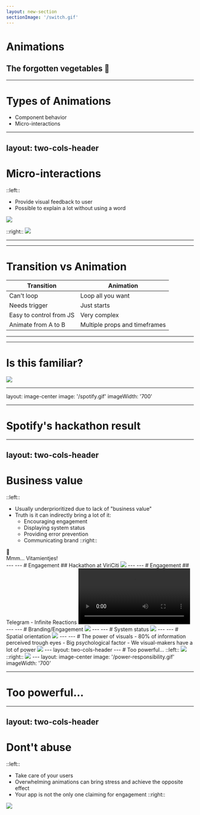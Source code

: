 ```yaml
---
layout: new-section
sectionImage: '/switch.gif'
---
```


# Animations
The forgotten vegetables 🥦
---
---
# Types of Animations
- Component behavior
- Micro-interactions 
<!--
Component animation/behaviors are how specific components or component sets are animated and adjusted, either individually or in relation to one another, within specific usage contexts (this can vary depending upon the framework your team may be working with).
-->
---
layout: two-cols-header
---

# Micro-interactions

::left::
- Provide visual feedback to user
- Possible to explain a lot without using a word

<img class="mt-15 mr-10 w-100" src="/snoozing-alarm.gif" />

::right::
<img class="ml-15 w-80" src="/microinteraction-flow.png" />

---
---

# Transition vs Animation <MarkerCss />

| **Transition** | **Animation** |
| --- | --- |
| Can't loop | Loop all you want |
| Needs trigger | Just starts |
| Easy to control from JS | Very complex |
| Animate from A to B | Multiple props and timeframes |

---
---
# Is this familiar?

<img class="mt-20 mx-auto w-50" src="/spotify-heart.gif" />


---
layout: image-center
image: '/spotify.gif'
imageWidth: '700'

---
# Spotify's hackathon result

---
layout: two-cols-header
---
# Business value
::left::
- Usually underprioritized due to lack of "business value"
- Truth is it can indirectly bring a lot of it:
    - Encouraging engagement
    - Displaying system status
    - Providing error prevention
    - Communicating brand
::right::
<div class="mt-50 ml-40">
    <div class="ml-1 text-9xl">🥦</div>
    <div class="mt-2 text-base italic color-lime-800 opacity-50">Mmm... Vitamientjes!</div>
</div>
---
---
# Engagement 
## Hackathon at ViriCiti

<img class="w-180 mx-auto mt-10" src="/viriciti-trash-can.gif"/>
---
---
# Engagement 
## Telegram - Infinite Reactions

<video class="w-90 mx-auto mt-10" autoplay controls>
  <source src="/telegram-infinite-reactions.mp4" type="video/mp4">
</video>
---
---
# Branding/Engagement

<img class="w-170 mx-auto mt-10" src="/asana-unicorn.gif"/>
---
---
# System status 

<img class="w-100 mx-auto mt-10" src="/submit-button.gif"/>
---
---
# Spatial orientation

<img class="w-140 mx-auto mt-10" src="/spatial-orientation.gif"/>
---
---
# The power of visuals
- 80% of information perceived trough eyes
- Big psychological factor
- We visual-makers have a lot of power

<img class="w-90 mx-auto mt-40 ml-115" src="/dynamic-island.gif"/>
---
layout: two-cols-header
---
# Too powerful...
::left::
<img class="mt-10 w-80" src="/tinder-swipe.gif"/>
::right::
<img class="mt-10 w-120" src="/dopamine-reward-loop.png"/>
---
layout: image-center
image: '/power-responsibility.gif'
imageWidth: '700'

---
# Too powerful...
---
layout: two-cols-header
---
# Dont't abuse
::left::
- Take care of your users
- Overwhelming animations can bring stress and achieve the opposite effect
- Your app is not the only one claiming for engagement
::right::
<img class="mt-10 ml-10 w-90" src="/epileptic-simpsons.gif"/>